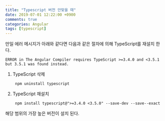 ```yaml
---
title: "Typescript 버전 안맞을 때"
date: 2019-07-01 12:22:00 +0900
comments: true
categories: Angular
tags: [typescript]
---
```



만일 에러 메시지가 아래와 같다면 다음과 같은 절차에 의해 TypeScript를 재설치 한다.

    ERROR in The Angular Compiler requires TypeScript >=3.4.0 and <3.5.1 but 3.5.1 was found instead.
    


1. TypeScript 삭제

        npm uninstall typescript

2. TypeScript 재설치

        npm install typescript@">=3.4.0 <3.5.0" --save-dev --save--exact

해당 범위의 가장 높은 버전이 설치 된다.

